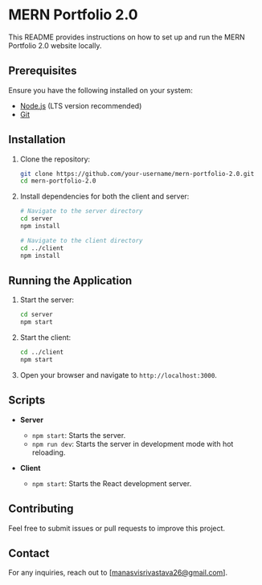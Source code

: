 # MERN Portfolio 2.0

This README provides instructions on how to set up and run the MERN Portfolio 2.0 website locally.

## Prerequisites

Ensure you have the following installed on your system:

-   [Node.js](https://nodejs.org/) (LTS version recommended)
-   [Git](https://git-scm.com/)

## Installation

1. Clone the repository:

    ```bash
    git clone https://github.com/your-username/mern-portfolio-2.0.git
    cd mern-portfolio-2.0
    ```

2. Install dependencies for both the client and server:

    ```bash
    # Navigate to the server directory
    cd server
    npm install

    # Navigate to the client directory
    cd ../client
    npm install
    ```

## Running the Application

1. Start the server:

    ```bash
    cd server
    npm start
    ```

2. Start the client:

    ```bash
    cd ../client
    npm start
    ```

3. Open your browser and navigate to `http://localhost:3000`.

## Scripts

-   **Server**

    -   `npm start`: Starts the server.
    -   `npm run dev`: Starts the server in development mode with hot reloading.

-   **Client**
    -   `npm start`: Starts the React development server.

## Contributing

Feel free to submit issues or pull requests to improve this project.

## Contact

For any inquiries, reach out to [manasvisrivastava26@gmail.com].
